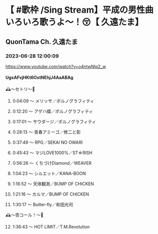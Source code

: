# 【 #歌枠 /Sing Stream】平成の男性曲いろいろ歌うよ〜！😚【 久遠たま】

## QuonTama Ch. 久遠たま

### 2023-06-28 12:00:09

https://www.youtube.com/watch?v=o4ntwNlp2_w

#### UgxAFvjHKt6OxtNEhjJ4AaABAg

🕰～セトリ～🥀



01. 0:04:09 ～ メリッサ／ポルノグラフィティ



02. 0:12:20 ～ アゲハ蝶／ポルノグラフィティ



03. 0:17:01 ～ サウダージ／ポルノグラフィティ



04. 0:28:13 ～ 青春アミーゴ／修二と彰



05. 0:37:49 ～ RPG／SEKAI NO OWARI



06. 0:45:43 ～ マジLOVE1000%／ST☆RISH



07. 0:56:26 ～ くちづけDiamond／WEAVER



08. 1:04:23 ～ シルエット／KANA-BOON



09. 1:16:52 ～ 天体観測／BUMP OF CHICKEN



10. 1:21:16 ～ カルマ／BUMP OF CHICKEN



11. 1:30:17 ～ Butter-fly／和田光司



🕰～杏コール！～🥀



12. 1:36:43 ～ HOT LIMIT／T.M.Revolution

